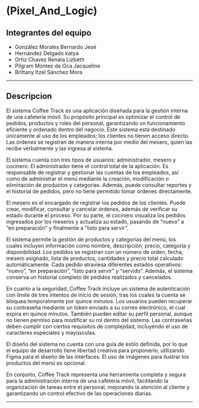 # (Pixel_And_Logic)
## Integrantes del equipo

- González Morales Bernardo Jesé 
- Hernández Delgado katya
- Ortiz Chavez Renata Lizbeth
- Pilgram Montes de Oca Jacqueline
- Brittany Itzel Sánchez Mora

___

## Descripcion

El sistema Coffee Track es una aplicación diseñada para la gestión interna de una cafetería móvil. Su propósito principal es optimizar el control de pedidos, productos y roles del personal, garantizando un funcionamiento eficiente y ordenado dentro del negocio. Este sistema está destinado únicamente al uso de los empleados; los clientes no tienen acceso directo. Las órdenes se registran de manera interna por medio del mesero, quien las recibe verbalmente y las ingresa al sistema.

El sistema cuenta con tres tipos de usuarios: administrador, mesero y cocinero. El administrador tiene el control total de la aplicación. Es responsable de registrar y gestionar las cuentas de los empleados, así como de administrar el menú mediante la creación, modificación o eliminación de productos y categorías. Además, puede consultar reportes y el historial de pedidos, pero no tiene permitido tomar órdenes directamente.

El mesero es el encargado de registrar los pedidos de los clientes. Puede crear, modificar, consultar y cancelar órdenes, además de verificar su estado durante el proceso. Por su parte, el cocinero visualiza los pedidos ingresados por los meseros y actualiza su estado, pasando de “nuevo” a “en preparación” y finalmente a “listo para servir”.

El sistema permite la gestión de productos y categorías del menú, los cuales incluyen información como nombre, descripción, precio, categoría y disponibilidad. Los pedidos se registran con un número de orden, fecha, mesero asignado, lista de productos, cantidades y precio total calculado automáticamente. Cada pedido atraviesa diferentes estados operativos: “nuevo”, “en preparación”, “listo para servir” y “servido”. Además, el sistema conserva un historial completo de pedidos realizados y cancelados.

En cuanto a la seguridad, Coffee Track incluye un sistema de autenticación con límite de tres intentos de inicio de sesión, tras los cuales la cuenta se bloquea temporalmente por quince minutos. Los usuarios pueden recuperar su contraseña mediante un token enviado a su correo electrónico, el cual expira en quince minutos. También pueden editar su perfil personal, aunque no tienen permiso para modificar su rol dentro del sistema. Las contraseñas deben cumplir con ciertos requisitos de complejidad, incluyendo el uso de caracteres especiales y mayúsculas.

El diseño del sistema no cuenta con una guía de estilo definida, por lo que el equipo de desarrollo tiene libertad creativa para proponerlo, utilizando Figma para el diseño de las interfaces. El uso de imágenes para ilustrar los productos del menú es opcional.

En conjunto, Coffee Track representa una herramienta completa y segura para la administración interna de una cafetería móvil, facilitando la organización de tareas entre el personal, mejorando la atención al cliente y garantizando un control efectivo de las operaciones diarias.

___